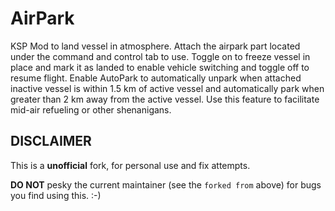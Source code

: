 # AirPark
KSP Mod to land vessel in atmosphere. Attach the airpark part located under the command and control tab to use. Toggle on to freeze vessel in place and mark it as landed to enable vehicle switching and toggle off to resume flight. Enable AutoPark to automatically unpark when attached inactive vessel is within 1.5 km of active vessel and automatically park when greater than 2 km away from the  active vessel. Use this feature to facilitate mid-air refueling or other shenanigans.

## DISCLAIMER

This is a **unofficial** fork, for personal use and fix attempts.

**DO NOT** pesky the current maintainer (see the `forked from` above) for bugs you find using this. :-)
